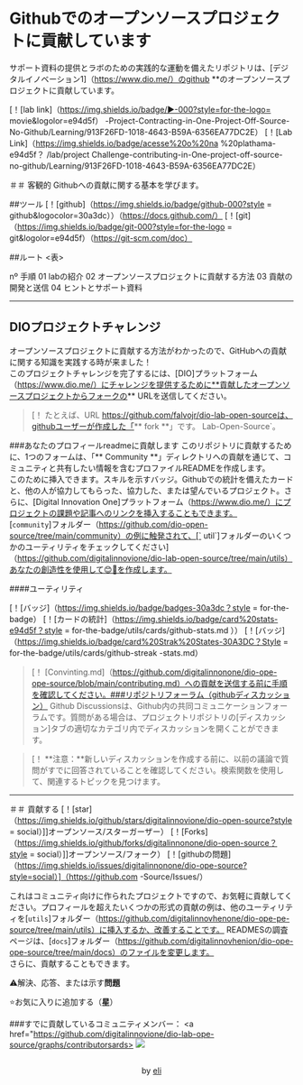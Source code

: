 <h1>
<a href =打撃
<img align = "center" width = "40px" src = "https://hermes.digitalinnovation.one/assets/diome/logo-minimized.png"> </a>
<span> Githubでのオープンソースプロジェクトに貢献しています</span>
</h1>

サポート資料の提供とラボのための実践的な運動を備えたリポジトリは、[デジタルイノベーション1]（https://www.dio.me/）のgithub **のオープンソースプロジェクトに貢献しています。

[！[lab link]（https://img.shields.io/badge/▶-000?style=for-the-logo= movie&logolor=e94d5f） -Project-Contracting-in-One-Project-Off-Source-No-Github/Learning/913F26FD-1018-4643-B59A-6356EA77DC2E）
[！[Lab Link]（https://img.shields.io/badge/acesse%20o%20na %20plathama-e94d5f？ /lab/project Challenge-contributing-in-One-project-off-source-no-github/Learning/913F26FD-1018-4643-B59A-6356EA77DC2E）

＃＃ 客観的
Githubへの貢献に関する基本を学びます。

##ツール
[！[github]（https://img.shields.io/badge/github-000?style = github&logocolor=30a3dc））（https://docs.github.com/）
[！[git]（https://img.shields.io/badge/git-000?style=for-the-logo = git&logolor=e94d5f）（https://git-scm.com/doc）

##ルート
<表>
<thead>
<tr align = "left">
<hh>nº</h>
<hh>手順</h>
</tr>
</thead>
<tbody align = "left">
<tr>
<td> 01 </td>
<td> labの紹介</td>
</tr>
<tr>
<td> 02 </td>
<td>オープンソースプロジェクトに貢献する方法</td>
</tr>
<tr>
<td> 03 </td>
<td>貢献の開発と送信</td>
</tr>
<tr>
<td> 04 </td>
<td>ヒントとサポート資料</td>
</tr>
</tbody>
</table>

---
## DIOプロジェクトチャレンジ
オープンソースプロジェクトに貢献する方法がわかったので、GitHubへの貢献に関する知識を実践する時が来ました！<br>
このプロジェクトチャレンジを完了するには、[DIO]プラットフォーム（https://www.dio.me/）にチャレンジを提供するために**貢献したオープンソースプロジェクトからフォークの** URLを送信してください。

> [！
>たとえば、URL https://github.com/falvojr/dio-lab-open-sourceは、githubユーザーが作成した「** fork **」です。 Lab-Open-Source`。

###あなたのプロフィールreadmeに貢献します
このリポジトリに貢献するために、1つのフォームは、「** Community **」ディレクトリへの貢献を通じて、コミュニティと共有したい情報を含むプロファイルREADMEを作成します。<br>
このために挿入できます。スキルを示すバッジ。Githubでの統計を備えたカードと、他の人が協力してもらった、協力した、または望んでいるプロジェクト。さらに、[Digital Innovation One]プラットフォーム（https://www.dio.me/）にプロジェクトの課題や記事へのリンクを挿入することもできます。<br>
[`community`]フォルダー（https://github.com/dio-open-source/tree/main/community）の例に触発されて、[` util`]フォルダーのいくつかのユーティリティをチェックしてください]（https://github.com/digitalinnovione/dio-lab-open-source/tree/main/utils）あなたの創造性を使用して😊💙を作成します。

####ユーティリティ

[！[バッジ]（https://img.shields.io/badge/badges-30a3dc？style = for-the-badge）
[！[カードの統計]（https://img.shields.io/badge/card%20stats-e94d5f？style = for-the-badge/utils/cards/github-stats.md ））
[！[バッジ]（https://img.shields.io/badge/card%20Strak%20States-30A3DC？Style = for-the-badge/utils/cards/github-streak -stats.md）

> [！
> [Convinting.md]（https://github.com/digitalinnonone/dio-ope-ope-source/blob/main/contributing.md）への貢献を送信する前に手順を確認してください。###リポジトリフォーラム（githubディスカッション）
Github Discussionsは、Github内の共同コミュニケーションフォーラムです。質問がある場合は、プロジェクトリポジトリの[ディスカッション]タブの適切なカテゴリ内でディスカッションを開くことができます。

> [！
> **注意：**新しいディスカッションを作成する前に、以前の議論で質問がすでに回答されていることを確認してください。検索関数を使用して、関連するトピックを見つけます。

---

＃＃ 貢献する
[！[star]（https://img.shields.io/github/stars/digitalinnovione/dio-open-source?style = social）]]オープンソース/スターガーザー）
[！[Forks]（https://img.shields.io/github/forks/digitalinnonone/dio-open-source？style = social）]]オープンソース/フォーク）
[！[githubの問題]（https://img.shields.io/issues/digitalinnonone/dio-ope-source?style=social）]（https://github.com -Source/Issues/）

これはコミュニティ向けに作られたプロジェクトですので、お気軽に貢献してください。プロフィールを超えたいくつかの形式の貢献の例は、他のユーティリティを[`utils`]フォルダー（https://github.com/digitalinnovhenone/dio-ope-pe-source/tree/main/utils）に挿入するか、改善することです。 READMESの調査ページは、[`docs`]フォルダー（https://github.com/digitalinnovhenion/dio-ope-ope-source/tree/main/docs）のファイルを変更します。<br>
さらに、貢献することもできます。

⚠️解決、応答、または示す**問題**

⭐お気に入りに追加する（**星**）

###すでに貢献しているコミュニティメンバー：
<a href="https://github.com/digitalinnovione/dio-lab-ope-source/graphs/contributorsards>
<img src = "https://contrib.rocks/image?repo=digitalinnovionone/dio-lab-open-source"/>
</a>

##
<div align = "center"> by <a href="https://github.com/elidianaandrade"> eli </a>